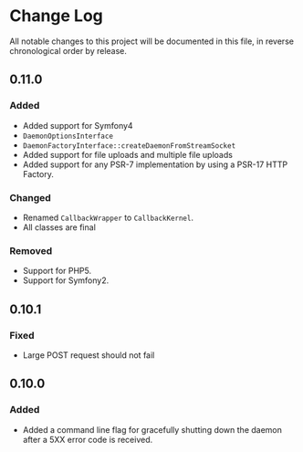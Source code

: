 # Change Log

All notable changes to this project will be documented in this file, in reverse
chronological order by release.

## 0.11.0

### Added

- Added support for Symfony4
- `DaemonOptionsInterface`
- `DaemonFactoryInterface::createDaemonFromStreamSocket`
- Added support for file uploads and multiple file uploads
- Added support for any PSR-7 implementation by using a PSR-17 HTTP Factory.  

### Changed

- Renamed `CallbackWrapper` to `CallbackKernel`.
- All classes are final

### Removed

- Support for PHP5.
- Support for Symfony2.

## 0.10.1

### Fixed

- Large POST request should not fail

## 0.10.0

### Added

- Added a command line flag for gracefully shutting down the daemon after a 5XX
 error code is received.

